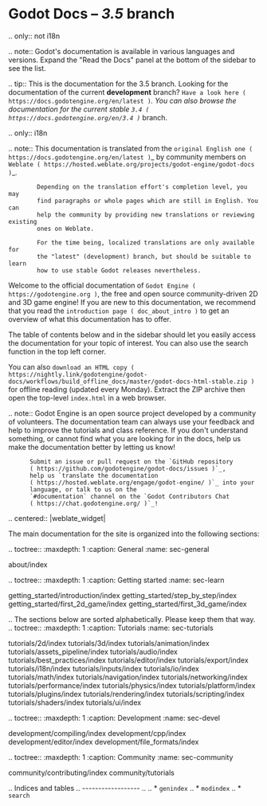Godot Docs – *3.5* branch
=========================

.. only:: not i18n

  .. note:: Godot's documentation is available in various languages and versions.
            Expand the "Read the Docs" panel at the bottom of the sidebar to see
            the list.

  .. tip:: This is the documentation for the 3.5 branch.
           Looking for the documentation of the current **development** branch?
           `Have a look here ( https://docs.godotengine.org/en/latest )`_.
           You can also browse the documentation for the current stable
           `3.4 ( https://docs.godotengine.org/en/3.4 )`_ branch.

.. only:: i18n

  .. note:: This documentation is translated from the `original English one
            ( https://docs.godotengine.org/en/latest )`_ by community members
            on `Weblate ( https://hosted.weblate.org/projects/godot-engine/godot-docs )`_.

            Depending on the translation effort's completion level, you may
            find paragraphs or whole pages which are still in English. You can
            help the community by providing new translations or reviewing existing
            ones on Weblate.

            For the time being, localized translations are only available for
            the "latest" (development) branch, but should be suitable to learn
            how to use stable Godot releases nevertheless.

Welcome to the official documentation of `Godot Engine ( https://godotengine.org )`,
the free and open source community-driven 2D and 3D game engine! If you are new
to this documentation, we recommend that you read the
`introduction page ( doc_about_intro )` to get an overview of what this
documentation has to offer.

The table of contents below and in the sidebar should let you easily access the
documentation for your topic of interest. You can also use the search function
in the top left corner.

You can also `download an HTML copy ( https://nightly.link/godotengine/godot-docs/workflows/build_offline_docs/master/godot-docs-html-stable.zip )`
for offline reading (updated every Monday). Extract the ZIP archive then open
the top-level `index.html` in a web browser.

.. note:: Godot Engine is an open source project developed by a community of
          volunteers. The documentation team can always use your
          feedback and help to improve the tutorials and class reference. If
          you don't understand something, or cannot find what you
          are looking for in the docs, help us make the documentation better
          by letting us know!

          Submit an issue or pull request on the `GitHub repository
          ( https://github.com/godotengine/godot-docs/issues )`_,
          help us `translate the documentation
          ( https://hosted.weblate.org/engage/godot-engine/ )`_ into your
          language, or talk to us on the
          `#documentation` channel on the `Godot Contributors Chat
          ( https://chat.godotengine.org/ )`_!

.. centered:: |weblate_widget|

The main documentation for the site is organized into the following sections:

.. toctree::
   :maxdepth: 1
   :caption: General
   :name: sec-general

   about/index


.. toctree::
   :maxdepth: 1
   :caption: Getting started
   :name: sec-learn

   getting_started/introduction/index
   getting_started/step_by_step/index
   getting_started/first_2d_game/index
   getting_started/first_3d_game/index


.. The sections below are sorted alphabetically. Please keep them that way.
.. toctree::
   :maxdepth: 1
   :caption: Tutorials
   :name: sec-tutorials

   tutorials/2d/index
   tutorials/3d/index
   tutorials/animation/index
   tutorials/assets_pipeline/index
   tutorials/audio/index
   tutorials/best_practices/index
   tutorials/editor/index
   tutorials/export/index
   tutorials/i18n/index
   tutorials/inputs/index
   tutorials/io/index
   tutorials/math/index
   tutorials/navigation/index
   tutorials/networking/index
   tutorials/performance/index
   tutorials/physics/index
   tutorials/platform/index
   tutorials/plugins/index
   tutorials/rendering/index
   tutorials/scripting/index
   tutorials/shaders/index
   tutorials/ui/index


.. toctree::
   :maxdepth: 1
   :caption: Development
   :name: sec-devel

   development/compiling/index
   development/cpp/index
   development/editor/index
   development/file_formats/index


.. toctree::
   :maxdepth: 1
   :caption: Community
   :name: sec-community

   community/contributing/index
   community/tutorials

.. Indices and tables
.. ------------------
..
.. * `genindex`
.. * `modindex`
.. * `search`

